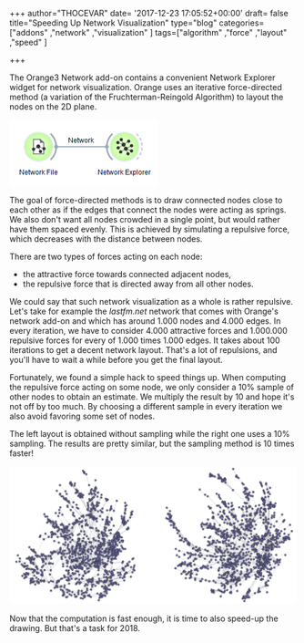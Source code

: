 +++
author="THOCEVAR"
date= '2017-12-23 17:05:52+00:00'
draft= false
title="Speeding Up Network Visualization"
type="blog"
categories=["addons" ,"network" ,"visualization" ]
tags=["algorithm" ,"force" ,"layout" ,"speed" ]

+++

The Orange3 Network add-on contains a convenient Network Explorer widget for network visualization. Orange uses an iterative force-directed method (a variation of the Fruchterman-Reingold Algorithm) to layout the nodes on the 2D plane.

![](/images/2017/12/network-schema.png)


The goal of force-directed methods is to draw connected nodes close to each other as if the edges that connect the nodes were acting as springs. We also don't want all nodes crowded in a single point, but would rather have them spaced evenly. This is achieved by simulating a repulsive force, which decreases with the distance between nodes.

There are two types of forces acting on each node:

  * the attractive force towards connected adjacent nodes,
  * the repulsive force that is directed away from all other nodes.

We could say that such network visualization as a whole is rather repulsive. Let's take for example the _lastfm.net_ network that comes with Orange's network add-on and which has around 1.000 nodes and 4.000 edges. In every iteration, we have to consider 4.000 attractive forces and 1.000.000 repulsive forces for every of 1.000 times 1.000 edges. It takes about 100 iterations to get a decent network layout. That's a lot of repulsions, and you'll have to wait a while before you get the final layout.

Fortunately, we found a simple hack to speed things up. When computing the repulsive force acting on some node, we only consider a 10% sample of other nodes to obtain an estimate. We multiply the result by 10 and hope it's not off by too much. By choosing a different sample in every iteration we also avoid favoring some set of nodes.

The left layout is obtained without sampling while the right one uses a 10% sampling. The results are pretty similar, but the sampling method is 10 times faster!

![](/images/2017/12/layout-compare.png)


Now that the computation is fast enough, it is time to also speed-up the drawing. But that's a task for 2018.
